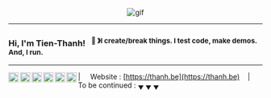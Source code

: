 <p align="center">
  <img src="https://github.com/t-thanh/t-thanh/raw/main/assets/profile.gif" alt="gif">
</p>

----

### Hi, I'm Tien-Thanh! &nbsp;&nbsp;<sup>👾 &#12299;I create/break things. I test code, make demos. And, I run.</sup>

----

<a href="https://thanh.be/">
  <img align="left" alt="Website" width="20px" src="https://cdn.jsdelivr.net/npm/simple-icons@3.13.0/icons/googlechrome.svg" />
</a>
<a href="https://twitter.com/learnative">
  <img align="left" alt="Twitter" width="20px" src="https://cdn.jsdelivr.net/npm/simple-icons@v3/icons/twitter.svg" />
</a>
<a href="https://linkedin.com/in/tienthanh">
  <img align="left" alt="LinkedIn" width="20px" src="https://cdn.jsdelivr.net/npm/simple-icons@v3/icons/linkedin.svg" />
</a>
<a href="https://hub.docker.com/u/nttputus">
  <img align="left" alt="Docker" width="20px" src="https://cdn.jsdelivr.net/npm/simple-icons@3.13.0/icons/docker.svg" />
</a>
<a href="https://www.youtube.com/user/nttputus">
  <img align="left" alt="Youtube" width="20px" src="https://cdn.jsdelivr.net/npm/simple-icons@3.13.0/icons/youtube.svg" />
</a>
<a href="https://www.strava.com/athletes/48046144">
  <img align="left" alt="Strava" width="20px" src="https://cdn.jsdelivr.net/npm/simple-icons@3.13.0/icons/strava.svg" />
</a>

| &nbsp;&nbsp;&nbsp; Website : [https://thanh.be](https://thanh.be) &nbsp;&nbsp;&nbsp;|&nbsp;&nbsp;&nbsp; To be continued : <sub>&#9660; &#9660; &#9660;</sub>
